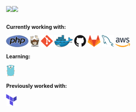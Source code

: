 <a href="https://github.com/anuraghazra/github-readme-stats">
  <img align="left" src="https://github-readme-stats.vercel.app/api?username=kazu1029&count_private=true&show_icons=true" />
</a>
<a href="https://github.com/anuraghazra/github-readme-stats">
  <img align="left" src="https://github-readme-stats.vercel.app/api/top-langs/?username=kazu1029" />
</a>

<br />
<br />

**Currently working with:**

<a href="https://www.php.net/" title="PHP"><img src="icons/php.png" /></a>
<a href="https://getcomposer.org/" title="Composer"><img src="icons/composer.png" /></a>
<a href="https://git-scm.com/" title="Git"><img src="icons/git.png" /></a>
<a href="https://www.docker.com/" title="Docker"><img src="icons/docker.png" /></a>
<a href="https://github.com/" title="GitHub"><img src="icons/github.png" /></a>
<a href="https://gitlab.com/" title="GitLab"><img src="icons/gitlab.png" /></a>
<a href="https://www.mysql.com/" title="MySQL"><img src="icons/mysql.png" /></a>
<img title="AWS" alt="AWS" src="https://raw.githubusercontent.com/kazu1029/kazu1029/master/icons/aws.svg" width="40" height="25" />

**Learning:**

<a href="https://golang.org/" title="Golang"><img src="icons/golang.png" /></a>

**Previously worked with:**

<a href="https://www.terraform.io/" title="Terraform"><img src="icons/terraform.png" /></a>
